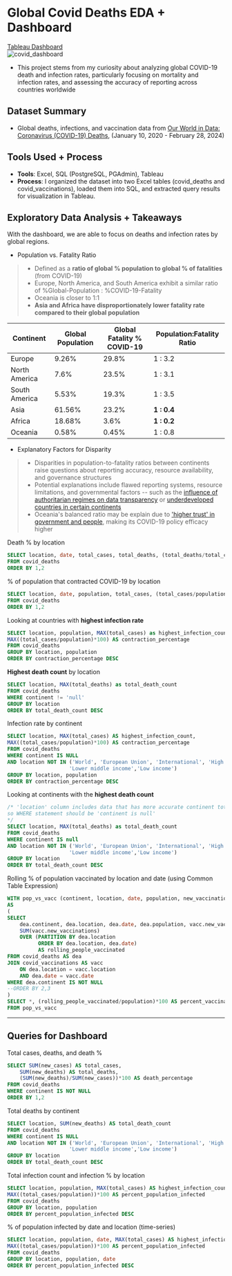 # Global Covid Deaths EDA + Dashboard

[Tableau Dashboard](https://public.tableau.com/app/profile/jason.choi7047/viz/CovidResearch_17129148303530/Dashboard1)<br/>
![covid_dashboard](https://github.com/jchoidy/portfolio/assets/129639246/6db98167-9c64-4799-8951-87daa25d13fc)

- This project stems from my curiosity about analyzing global COVID-19 death and infection rates, particularly focusing on mortality and infection rates, and assessing the accuracy of reporting across countries worldwide

## Dataset Summary
- Global deaths, infections, and vaccination data from [Our World in Data: Coronavirus (COVID-19) Deaths](https://ourworldindata.org/covid-deaths), (January 10, 2020 - February 28, 2024)

## Tools Used + Process
- **Tools**: Excel, SQL (PostgreSQL, PGAdmin), Tableau
- **Process**: I organized the dataset into two Excel tables (covid_deaths and covid_vaccinations), loaded them into SQL, and extracted query results for visualization in Tableau.

## Exploratory Data Analysis + Takeaways
With the dashboard, we are able to focus on deaths and infection rates by global regions.
- Population vs. Fatality Ratio
> - Defined as a **ratio of global % population to global % of fatalities** (from COVID-19)
> - Europe, North America, and South America exhibit a similar ratio of %Global-Population : %COVID-19-Fatality
> - Oceania is closer to 1:1
> - **Asia and Africa have disproportionately lower fatality rate compared to their global population**

| Continent     | Global Population | Global Fatality % COVID-19 | Population:Fatality Ratio |
| ------------- | ----------------- | -------------------------- | ------------------------- |
| Europe	| 9.26%             | 29.8%                        | 1 : 3.2                 |
| North America | 7.6%              | 23.5%                        | 1 : 3.1                 |
| South America | 5.53%             | 19.3%                        | 1 : 3.5                 | 
| Asia          | 61.56%            | 23.2%                        | **1 : 0.4**             |
| Africa        | 18.68%            | 3.6%                         | **1 : 0.2**             |
| Oceania       | 0.58% 	    | 0.45%                        | 1 : 0.8                 |

- Explanatory Factors for Disparity
> - Disparities in population-to-fatality ratios between continents raise questions about reporting accuracy, resource availability, and governance structures
> - Potential explanations include flawed reporting systems, resource limitations, and governmental factors -- such as the [influence of authoritarian regimes on data transparency](https://www.thoughtco.com/communist-countries-overview-1435178) or [underdeveloped countries in certain continents](https://www.jagranjosh.com/general-knowledge/third-world-countries-list-1705907395-1)
> - Oceania's balanced ratio may be explain due to ['higher trust' in government and people](https://www.nytimes.com/2022/05/15/world/australia/covid-deaths.html), making its COVID-19 policy efficacy higher

Death % by location
```sql
SELECT location, date, total_cases, total_deaths, (total_deaths/total_cases)*100 AS death_percentage
FROM covid_deaths
ORDER BY 1,2
```

% of population that contracted COVID-19 by location
```sql
SELECT location, date, population, total_cases, (total_cases/population)*100 AS contraction_percentage
FROM covid_deaths
ORDER BY 1,2
```
Looking at countries with **highest infection rate**
```sql
SELECT location, population, MAX(total_cases) as highest_infection_count,
MAX((total_cases/population)*100) AS contraction_percentage
FROM covid_deaths
GROUP BY location, population
ORDER BY contraction_percentage DESC
```
**Highest death count** by location
```sql
SELECT location, MAX(total_deaths) as total_death_count
FROM covid_deaths
WHERE continent != 'null'
GROUP BY location
ORDER BY total_death_count DESC
```
Infection rate by continent
```sql
SELECT location, MAX(total_cases) AS highest_infection_count,
MAX((total_cases/population)*100) AS contraction_percentage
FROM covid_deaths
WHERE continent IS NULL
AND location NOT IN ('World', 'European Union', 'International', 'High income', 'Upper middle income',
                    'Lower middle income','Low income')
GROUP BY location, population
ORDER BY contraction_percentage DESC
```

Looking at continents with the **highest death count**
```sql
/* 'location' column includes data that has more accurate continent totals,
so WHERE statement should be 'continent is null'
*/
SELECT location, MAX(total_deaths) as total_death_count
FROM covid_deaths
WHERE continent IS null
AND location NOT IN ('World', 'European Union', 'International', 'High income', 'Upper middle income',
                    'Lower middle income','Low income')
GROUP BY location
ORDER BY total_death_count DESC
```

Rolling % of population vaccinated by location and date (using Common Table Expression)
```sql
WITH pop_vs_vacc (continent, location, date, population, new_vaccinations, rolling_people_vaccinated)
AS
(
SELECT
	dea.continent, dea.location, dea.date, dea.population, vacc.new_vaccinations,
	SUM(vacc.new_vaccinations)
	OVER (PARTITION BY dea.location
		  ORDER BY dea.location, dea.date)
		  AS rolling_people_vaccinated
FROM covid_deaths AS dea
JOIN covid_vaccinations AS vacc
	ON dea.location = vacc.location
	AND dea.date = vacc.date
WHERE dea.continent IS NOT NULL
--ORDER BY 2,3
)
SELECT *, (rolling_people_vaccinated/population)*100 AS percent_vaccinated
FROM pop_vs_vacc
```

---

## Queries for Dashboard

Total cases, deaths, and death %
```sql
SELECT SUM(new_cases) AS total_cases,
	SUM(new_deaths) AS total_deaths,
	(SUM(new_deaths)/SUM(new_cases))*100 AS death_percentage
FROM covid_deaths
WHERE continent IS NOT NULL
ORDER BY 1,2
```

Total deaths by continent
```sql
SELECT location, SUM(new_deaths) AS total_death_count
FROM covid_deaths
WHERE continent IS NULL
AND location NOT IN ('World', 'European Union', 'International', 'High income', 'Upper middle income',
                    'Lower middle income','Low income')
GROUP BY location
ORDER BY total_death_count DESC
```

Total infection count and infection % by location
```sql
SELECT location, population, MAX(total_cases) AS highest_infection_count,
MAX((total_cases/population))*100 AS percent_population_infected
FROM covid_deaths
GROUP BY location, population
ORDER BY percent_population_infected DESC
```

% of population infected by date and location (time-series)
```sql
SELECT location, population, date, MAX(total_cases) AS highest_infection_count,
MAX((total_cases/population))*100 AS percent_population_infected
FROM covid_deaths
GROUP BY location, population, date
ORDER BY percent_population_infected DESC
```
